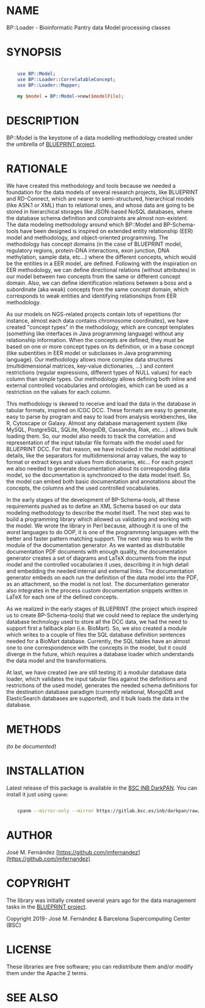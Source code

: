 # NAME

BP::Loader - Bioinformatic Pantry data Model processing classes

# SYNOPSIS

```perl

    use BP::Model;
    use BP::Loader::CorrelatableConcept;
    use BP::Loader::Mapper;
    
    my $model = BP::Model->new($modelFile);

```

# DESCRIPTION

BP::Model is the keystone of a data modelling methodology created under
the umbrella of [BLUEPRINT project](https://blueprint-epigenome.eu).

# RATIONALE

We have created this methodology and tools because we needed a foundation
for the data models of several research projects, like BLUEPRINT and
RD-Connect, which are nearer to semi-structured, hierarchical models
(like ASN.1 or XML) than to relational ones, and whose data are going to
be stored in hierarchical storages like JSON-based NoSQL databases, where
the database schema definition and constraints are almost non-existent.
The data modeling methodology around which BP::Model and BP-Schema-tools
have been designed is inspired on extended entity relationship (EER) model
and methodology, and object-oriented programming. The methodology has
concept domains (in the case of BLUEPRINT model, regulatory regions,
protein-DNA interactions, exon junction, DNA methylation, sample data,
etc...) where the different concepts, which would be the entities in a
EER model, are defined. Following with the inspiration on EER methodology,
we can define directional relations (without attributes) in our model
between two concepts from the same or different concept domain. Also, we
can define identification relations between a boss and a subordinate (aka
weak) concepts from the same concept domain, which corresponds to weak
entities and identifying relationships from EER methodology.

As our models on NGS-related projects contain lots of repetitions (for
instance, almost each data contains chromosome coordinates), we have
created "concept types" in the methodology, which are concept templates
(something like interfaces in Java programming language) without any
relationship information. When the concepts are defined, they must be
based on one or more concept types on its definition, or in a base
concept (like subentities in EER model or subclasses in Java programming
language). Our methodology allows more complex data structures
(multidimensional matrices, key-value dictionaries, ...) and content
restrictions (regular expressions, different types of NULL values) for
each column than simple types. Our methodology allows defining both inline
and external controlled vocabularies and ontologies, which can be used as
a restriction on the values for each column.

This methodology is skewed to receive and load the data in the database
in tabular formats, inspired on ICGC DCC. These formats are easy to
generate, easy to parse by program and easy to load from analysis
workbenches, like R, Cytoscape or Galaxy. Almost any database management
system (like MySQL, PostgreSQL, SQLite, MongoDB, Cassandra, Riak,
etc....) allows bulk loading them. So, our model also needs to track the
correlation and representation of the input tabular file formats with the
model used for BLUEPRINT DCC. For that reason, we have included in the
model additional details, like the separators for multidimensional array
values, the way to format or extract keys and values from dictionaries,
etc... For each project we also needed to generate documentation about
its corresponding data model, so the documentation is synchronized to the
data model itself. So, the model can embed both basic documentation and
annotations about the concepts, the columns and the used controlled
vocabularies.

In the early stages of the development of BP-Schema-tools, all these
requirements pushed as to define an XML Schema based on our data modeling
methodology to describe the model itself. The next step was to build a
programming library which allowed us validating and working with the
model. We wrote the library in Perl because, although it is one of the
worst languages to do OOP, it is one of the programming languages with
the better and faster pattern matching support. The next step was to
write the module of the documentation generator. As we wanted as
distributable documentation PDF documents with enough quality, the
documentation generator creates a set of diagrams and LaTeX documents
from the input model and the controlled vocabularies it uses, describing
it in high detail and embedding the needed internal and external links.
The documentation generator embeds on each run the definition of the data
model into the PDF, as an attachment, so the model is not lost. The
documentation generator also integrates in the process custom
documentation snippets written in LaTeX for each one of the defined
concepts.

As we realized in the early stages of BLUEPRINT (the project which
inspired us to create BP-Schema-tools) that we could need to replace the
underlying database technology used to store all the DCC data, we had the
need to support first a fallback plan (i.e. BioMart). So, we also created
a module which writes to a couple of files the SQL database definition
sentences needed for a BioMart database. Currently, the SQL tables have
an almost one to one correspondence with the concepts in the model, but
it could diverge in the future, which requires a database loader which
understands the data model and the transformations.

At last, we have created (we are still testing it) a modular database
data loader, which validates the input tabular files against the
definitions and restrictions of the used model, generates the needed
schema definitions for the destination database paradigm (currently
relational, MongoDB and ElasticSearch databases are supported), and it
bulk loads the data in the database.

# METHODS

_(to be documented)_

# INSTALLATION

Latest release of this package is available in the [BSC INB DarkPAN](https://gitlab.bsc.es/inb/darkpan/). You
can install it just using `cpanm`:

```bash

    cpanm --mirror-only --mirror https://gitlab.bsc.es/inb/darkpan/raw/master/ --mirror https://cpan.metacpan.org/ BP::Loader

```

# AUTHOR

José M. Fernández [https://github.com/jmfernandez](https://github.com/jmfernandez)

# COPYRIGHT

The library was initially created several years ago for the data
management tasks in the
[BLUEPRINT project](http://www.blueprint-epigenome.eu/).

Copyright 2019- José M. Fernández & Barcelona Supercomputing Center (BSC)

# LICENSE

These libraries are free software; you can redistribute them and/or modify
them under the Apache 2 terms.

# SEE ALSO

